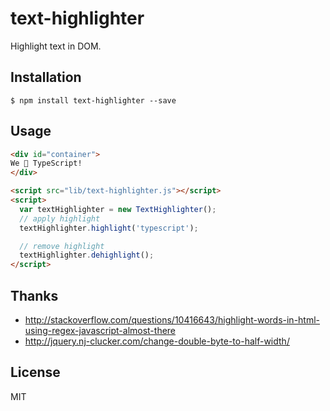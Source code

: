 # text-highlighter

Highlight text in DOM.

## Installation

```
$ npm install text-highlighter --save
```

## Usage

```html
<div id="container">
We 💓 TypeScript!
</div>

<script src="lib/text-highlighter.js"></script>
<script>
  var textHighlighter = new TextHighlighter();
  // apply highlight
  textHighlighter.highlight('typescript');

  // remove highlight
  textHighlighter.dehighlight();
</script>
```

## Thanks

- http://stackoverflow.com/questions/10416643/highlight-words-in-html-using-regex-javascript-almost-there
- http://jquery.nj-clucker.com/change-double-byte-to-half-width/

## License

MIT

